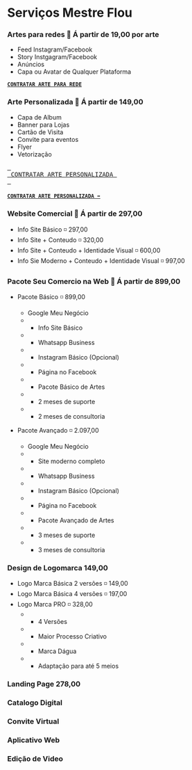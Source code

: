 # Serviços Mestre Flou

### Artes para redes 🔸 Á partir de 19,00 por arte
- Feed Instagram/Facebook
- Story Instgagram/Facebook
- Anúncios
- Capa ou Avatar de Qualquer Plataforma

**[`CONTRATAR ARTE PARA REDE`](https://wa.me/?text=Ol%C3%A1%20Flou%2C%20gostaria%20de%20saber%20mais%20sobre%20seus%20servi%C3%A7os%20de%20ARTES%20PARA%20REDES.%0A%20%0A)**


### Arte Personalizada 🔸 Á partir de 149,00
- Capa de Album
- Banner para Lojas
- Cartão de Visita
- Convite para eventos
- Flyer
- Vetorização


[<kbd> <br> CONTRATAR ARTE PERSONALIZADA <br> </kbd>](https://wa.me/?text=Ol%C3%A1%20Flou%2C%20gostaria%20de%20saber%20mais%20sobre%20seus%20servi%C3%A7os%20de%20ARTES%20PERSONALIZADAS.%0A%20)


#### [`CONTRATAR ARTE PERSONALIZADA ➡️`](https://wa.me/?text=Ol%C3%A1%20Flou%2C%20gostaria%20de%20saber%20mais%20sobre%20seus%20servi%C3%A7os%20de%20ARTES%20PERSONALIZADAS.%0A%20)



### Website Comercial 🔸 Á partir de 297,00
- Info Site Básico ◽ 297,00
- Info Site + Conteudo ◽ 320,00
- Info Site + Conteudo + Identidade Visual ◽ 600,00
- Info Sie Moderno + Conteudo + Identidade Visual ◽ 997,00


### Pacote Seu Comercio na Web 🔸 Á partir de 899,00
- Pacote Básico ◽ 899,00
    -  Google Meu Negócio
    - + Info Site Básico
    - + Whatsapp Business
    - + Instagram Básico (Opcional)
    - + Página no Facebook
    - + Pacote Básico de Artes
    - + 2 meses de suporte
    - + 2 meses de consultoria


- Pacote Avançado ◽  2.097,00 
    - Google Meu Negócio
    - + Site moderno completo
    - + Whatsapp Business
    - + Instagram Básico (Opcional)
    - + Página no Facebook
    - + Pacote Avançado de Artes
    - + 3 meses de suporte
    - + 3 meses de consultoria


### Design de Logomarca 149,00
- Logo Marca Básica 2 versões ◽ 149,00
- Logo Marca Básica 4 versões ◽ 197,00
- Logo Marca PRO   ◽    328,00
    - + 4 Versões
    - + Maior Processo Criativo
    - + Marca Dágua
    - + Adaptação para até 5 meios


### Landing Page 278,00

### Catalogo Digital

### Convite Virtual

### Aplicativo Web

### Edição de Video

